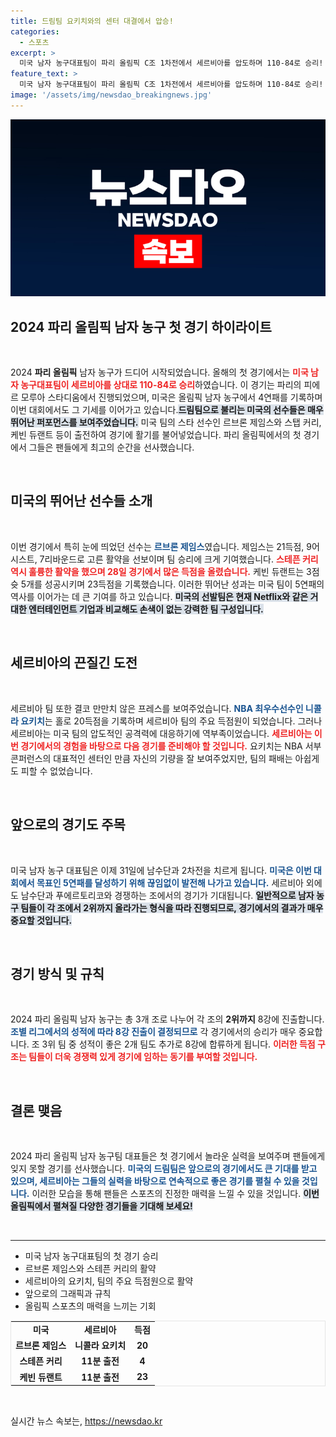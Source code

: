 ```yaml
---
title: 드림팀 요키치와의 센터 대결에서 압승!
categories:
  - 스포츠
excerpt: >
  미국 남자 농구대표팀이 파리 올림픽 C조 1차전에서 세르비아를 압도하며 110-84로 승리! 제임스와 듀랜트의 활약으로 5연패의 꿈에 한 걸음 다가섰다. 요키치의 분전에도 불구하고 드림팀의 위력은 여전하다!
feature_text: >
  미국 남자 농구대표팀이 파리 올림픽 C조 1차전에서 세르비아를 압도하며 110-84로 승리! 제임스와 듀랜트의 활약으로 5연패의 꿈에 한 걸음 다가섰다. 요키치의 분전에도 불구하고 드림팀의 위력은 여전하다!
image: '/assets/img/newsdao_breakingnews.jpg'
---
```


<p><img src="/assets/img/newsdao_breakingnews.jpg" alt="cryptoinkorea 속보" /></p>

<h2 data-ke-size="size26">2024 파리 올림픽 남자 농구 첫 경기 하이라이트</h2>

<p data-ke-size="size16">&nbsp;</p>  

<p>2024 <b>파리 올림픽</b> 남자 농구가 드디어 시작되었습니다. 올해의 첫 경기에서는 <b><span style="color: #ee2323;">미국 남자 농구대표팀이 세르비아를 상대로 110-84로 승리</span></b>하였습니다. 이 경기는 파리의 피에르 모루아 스타디움에서 진행되었으며, 미국은 올림픽 남자 농구에서 4연패를 기록하며 이번 대회에서도 그 기세를 이어가고 있습니다.<b><span style="background-color: #21538527;">드림팀으로 불리는 미국의 선수들은 매우 뛰어난 퍼포먼스를 보여주었습니다.</span></b> 미국 팀의 스타 선수인 르브론 제임스와 스탭 커리, 케빈 듀랜트 등이 출전하여 경기에 활기를 불어넣었습니다. 파리 올림픽에서의 첫 경기에서 그들은 팬들에게 최고의 순간을 선사했습니다. </p>

<p data-ke-size="size16">&nbsp;</p>  

<h2 data-ke-size="size26">미국의 뛰어난 선수들 소개</h2>

<p data-ke-size="size16">&nbsp;</p>  

<p>이번 경기에서 특히 눈에 띄었던 선수는 <b><span style="color: #1a5490;">르브론 제임스</span></b>였습니다. 제임스는 21득점, 9어시스트, 7리바운드로 고른 활약을 선보이며 팀 승리에 크게 기여했습니다. <b><span style="color: #ee2323;">스테픈 커리 역시 훌륭한 활약을 했으며 28일 경기에서 많은 득점을 올렸습니다.</span></b> 케빈 듀랜트는 3점슛 5개를 성공시키며 23득점을 기록했습니다. 이러한 뛰어난 성과는 미국 팀이 5연패의 역사를 이어가는 데 큰 기여를 하고 있습니다. <b><span style="background-color: #21538527;">미국의 선발팀은 현재 Netflix와 같은 거대한 엔터테인먼트 기업과 비교해도 손색이 없는 강력한 팀 구성입니다.</span></b> </p>

<p data-ke-size="size16">&nbsp;</p>  

<h2 data-ke-size="size26">세르비아의 끈질긴 도전</h2>

<p data-ke-size="size16">&nbsp;</p>  

<p>세르비아 팀 또한 결코 만만치 않은 프레스를 보여주었습니다. <b><span style="color: #1a5490;">NBA 최우수선수인 니콜라 요키치</span></b>는 홀로 20득점을 기록하며 세르비아 팀의 주요 득점원이 되었습니다. 그러나 세르비아는 미국 팀의 압도적인 공격력에 대응하기에 역부족이었습니다. <b><span style="color: #ee2323;">세르비아는 이번 경기에서의 경험을 바탕으로 다음 경기를 준비해야 할 것입니다.</span></b> 요키치는 NBA 서부 콘퍼런스의 대표적인 센터인 만큼 자신의 기량을 잘 보여주었지만, 팀의 패배는 아쉽게도 피할 수 없었습니다. </p>

<p data-ke-size="size16">&nbsp;</p>  

<h2 data-ke-size="size26">앞으로의 경기도 주목</h2>

<p data-ke-size="size16">&nbsp;</p>  

<p>미국 남자 농구 대표팀은 이제 31일에 남수단과 2차전을 치르게 됩니다. <b><span style="color: #1a5490;">미국은 이번 대회에서 목표인 5연패를 달성하기 위해 끊임없이 발전해 나가고 있습니다.</span></b> 세르비아 외에도 남수단과 푸에르토리코와 경쟁하는 조에서의 경기가 기대됩니다. <b><span style="background-color: #21538527;">일반적으로 남자 농구 팀들이 각 조에서 2위까지 올라가는 형식을 따라 진행되므로, 경기에서의 결과가 매우 중요할 것입니다.</span></b> </p>

<p data-ke-size="size16">&nbsp;</p>  

<h2 data-ke-size="size26">경기 방식 및 규칙</h2>

<p data-ke-size="size16">&nbsp;</p>  

<p>2024 파리 올림픽 남자 농구는 총 3개 조로 나누어 각 조의 <b>2위까지</b> 8강에 진출합니다. <b><span style="color: #1a5490;">조별 리그에서의 성적에 따라 8강 진출이 결정되므로</span></b> 각 경기에서의 승리가 매우 중요합니다. 조 3위 팀 중 성적이 좋은 2개 팀도 추가로 8강에 합류하게 됩니다. <b><span style="color: #ee2323;">이러한 득점 구조는 팀들이 더욱 경쟁력 있게 경기에 임하는 동기를 부여할 것입니다.</span></b></p>

<p data-ke-size="size16">&nbsp;</p>  

<h2 data-ke-size="size26">결론 맺음</h2>

<p data-ke-size="size16">&nbsp;</p>  

<p>2024 파리 올림픽 남자 농구팀 대표들은 첫 경기에서 놀라운 실력을 보여주며 팬들에게 잊지 못할 경기를 선사했습니다. <b><span style="color: #1a5490;">미국의 드림팀은 앞으로의 경기에서도 큰 기대를 받고 있으며, 세르비아는 그들의 실력을 바탕으로 연속적으로 좋은 경기를 펼칠 수 있을 것입니다.</span></b> 이러한 모습을 통해 팬들은 스포츠의 진정한 매력을 느낄 수 있을 것입니다. <b><span style="background-color: #21538527;">이번 올림픽에서 펼쳐질 다양한 경기들을 기대해 보세요!</span></b> </p>

<p data-ke-size="size16">&nbsp;</p>  

<hr/>  

<ul>  
<li>미국 남자 농구대표팀의 첫 경기 승리</li>  
<li>르브론 제임스와 스테픈 커리의 활약</li>  
<li>세르비아의 요키치, 팀의 주요 득점원으로 활약</li>  
<li>앞으로의 그래픽과 규칙</li>  
<li>올림픽 스포츠의 매력을 느끼는 기회</li>  
</ul>  

<table style="border-collapse:collapse; width:100%; table-layout:fixed; border:1px solid #e5e5e5;">  
<tr>  
<td style="text-align: center; height: 17px;"><b>미국</b></td>  
<td style="text-align: center; height: 17px;"><b>세르비아</b></td>  
<td style="text-align: center; height: 17px;"><b>득점</b></td>  
</tr>  
<tr>  
<td style="text-align: center; height: 17px;"><b>르브론 제임스</b></td>  
<td style="text-align: center; height: 17px;"><b>니콜라 요키치</b></td>  
<td style="text-align: center; height: 17px;"><b>20</b></td>  
</tr>  
<tr>  
<td style="text-align: center; height: 17px;"><b>스테픈 커리</b></td>  
<td style="text-align: center; height: 17px;"><b>11분 출전</b></td>  
<td style="text-align: center; height: 17px;"><b>4</b></td>  
</tr>  
<tr>  
<td style="text-align: center; height: 17px;"><b>케빈 듀랜트</b></td>  
<td style="text-align: center; height: 17px;"><b>11분 출전</b></td>  
<td style="text-align: center; height: 17px;"><b>23</b></td>  
</tr>  
</table>  

<p data-ke-size="size16">&nbsp;</p>  
실시간 뉴스 속보는, <a href="https://newsdao.kr" rel="dofollow">https://newsdao.kr</a>


